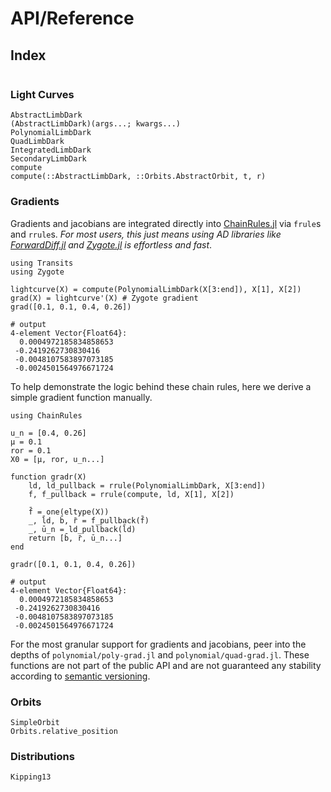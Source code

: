 # API/Reference

## Index

```@index
```

### Light Curves

```@docs
AbstractLimbDark
(AbstractLimbDark)(args...; kwargs...)
PolynomialLimbDark
QuadLimbDark
IntegratedLimbDark
SecondaryLimbDark
compute
compute(::AbstractLimbDark, ::Orbits.AbstractOrbit, t, r)
```

### Gradients

Gradients and jacobians are integrated directly into [ChainRules.jl](https://github.com/juliadiff/ChainRules.jl) via `frule`s and `rrule`s. *For most users, this just means using AD libraries like [ForwardDiff.jl](https://github.com/juliadiff/ForwardDiff.jl) and [Zygote.jl](https://github.com/FluxML/Zygote.jl) is effortless and fast*.

```jldoctest grads
using Transits
using Zygote

lightcurve(X) = compute(PolynomialLimbDark(X[3:end]), X[1], X[2])
grad(X) = lightcurve'(X) # Zygote gradient
grad([0.1, 0.1, 0.4, 0.26])

# output
4-element Vector{Float64}:
  0.0004972185834858653
 -0.2419262730830416
 -0.0048107583897073185
 -0.0024501564976671724
```

To help demonstrate the logic behind these chain rules, here we derive a simple gradient function manually.

```jldoctest grads
using ChainRules

u_n = [0.4, 0.26]
μ = 0.1
ror = 0.1
X0 = [μ, ror, u_n...]

function gradr(X)
    ld, ld_pullback = rrule(PolynomialLimbDark, X[3:end])
    f, f_pullback = rrule(compute, ld, X[1], X[2])

    f̄ = one(eltype(X))
    _, l̄d, b̄, r̄ = f_pullback(f̄)
    _, ū_n = ld_pullback(l̄d)
    return [b̄, r̄, ū_n...]
end

gradr([0.1, 0.1, 0.4, 0.26])

# output
4-element Vector{Float64}:
  0.0004972185834858653
 -0.2419262730830416
 -0.0048107583897073185
 -0.0024501564976671724
```

For the most granular support for gradients and jacobians, peer into the depths of `polynomial/poly-grad.jl` and `polynomial/quad-grad.jl`. These functions are not part of the public API and are not guaranteed any stability according to [semantic versioning](https://semver.org/).

### Orbits

```@docs
SimpleOrbit
Orbits.relative_position
```

### Distributions

```@docs
Kipping13
```
